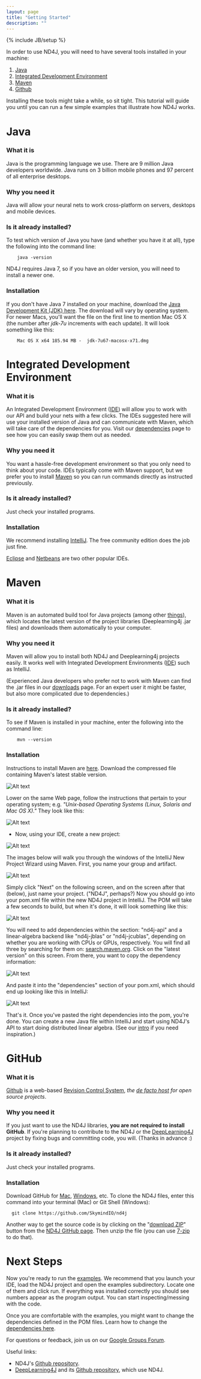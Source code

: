 ```yaml
---
layout: page
title: "Getting Started"
description: ""
---
```

{% include JB/setup %}

In order to use ND4J, you will need to have several tools installed in your machine:

1. [Java](#java) 
2. [Integrated Development Environment](#ide-for-java) 
3. [Maven](#maven)
4. [Github](#github)

Installing these tools might take a while, so sit tight. This tutorial will guide you until you can run a few simple examples that illustrate how ND4J works.

# <a id="java">Java</a>

### What it is
Java is the programming language we use. There are 9 million Java developers worldwide. Java runs on 3 billion mobile phones and 97 percent of all enterprise desktops. 

### Why you need it
Java will allow your neural nets to work cross-platform on servers, desktops and mobile devices.

### Is it already installed?
To test which version of Java you have (and whether you have it at all), type the following into the command line:

		java -version

ND4J requires Java 7, so if you have an older version, you will need to install a newer one.

### Installation
If you don't have Java 7 installed on your machine, download the [Java Development Kit (JDK) here](http://www.oracle.com/technetwork/java/javase/downloads/jdk7-downloads-1880260.html). The download will vary by operating system. For newer Macs, you'll want the file on the first line to mention Mac OS X (the number after *jdk-7u* increments with each update). It will look something like this:

		Mac OS X x64 185.94 MB -  jdk-7u67-macosx-x71.dmg

# <a id="ide-for-java">Integrated Development Environment</a>

### What it is
An Integrated Development Environment ([IDE](http://encyclopedia.thefreedictionary.com/integrated+development+environment)) will allow you to work with our API and build your nets with a few clicks. The IDEs suggested here will use your installed version of Java and can communicate with Maven, which will take care of the dependencies for you. Visit our [dependencies](dependencies.html) page to see how you can easily swap them out as needed.

### Why you need it
You want a hassle-free development environment so that you only need to think about your code. IDEs typically come with Maven support, but we prefer you to install [Maven](#maven) so you can run commands directly as instructed previously.

### Is it already installed?
Just check your installed programs.

### Installation
We recommend installing [IntelliJ](https://www.jetbrains.com/idea/download/). The free community edition does the job just fine.

[Eclipse](http://books.sonatype.com/m2eclipse-book/reference/creating-sect-importing-projects.html) and [Netbeans](http://wiki.netbeans.org/MavenBestPractices) are two other popular IDEs.

# <a id="maven">Maven</a>

### What it is

Maven is an automated build tool for Java projects (among other [things](http://maven.apache.org/what-is-maven.html)), which locates the latest version of the project libraries (Deeplearning4j .jar files) and downloads them automatically to your computer.

### Why you need it

Maven will allow you to install both ND4J and Deeplearning4j projects easily. It works well with Integrated Development Environments ([IDE](#ide-for-java)) such as IntelliJ.

(Experienced Java developers who prefer not to work with Maven can find the .jar files in our [downloads](downloads.html) page. For an expert user it might be faster, but also more complicated due to dependencies.)

### Is it already installed?

To see if Maven is installed in your machine, enter the following into the command line:

		mvn --version

### Installation

Instructions to install Maven are [here](https://maven.apache.org/download.cgi). Download the compressed file containing Maven's latest stable version.

![Alt text](../img/maven_downloads.png) 

Lower on the same Web page, follow the instructions that pertain to your operating system; e.g. *"Unix-based Operating Systems (Linux, Solaris and Mac OS X)."* They look like this:

![Alt text](../img/maven_OS_instructions.png) 

* Now, using your IDE, create a new project:

![Alt text](../img/new_maven_project.png) 

The images below will walk you through the windows of the IntelliJ New Project Wizard using Maven. First, you name your group and artifact.

![Alt text](../img/maven2.png) 

Simply click "Next" on the following screen, and on the screen after that (below), just name your project. ("ND4J", perhaps?) Now you should go into your pom.xml file within the new ND4J project in IntelliJ. The POM will take a few seconds to build, but when it's done, it will look something like this:

![Alt text](../img/nd4j_pom_before.png) 

You will need to add dependencies within the <dependencies> section: "nd4j-api" and a linear-algebra backend like "nd4j-jblas" or "nd4j-jcublas", depending on whether you are working with CPUs or GPUs, respectively. You will find all three by searching for them on: <a href="http://search.maven.org/#search%7Cga%7C1%7Cnd4j-jblas">search.maven.org</a>. Click on the "latest version" on this screen. From there, you want to copy the dependency information:

![Alt text](../img/nd4j_maven.png)

And paste it into the "dependencies" section of your pom.xml, which should end up looking like this in IntelliJ:

![Alt text](../img/nd4j_pom_after.png) 

That's it. Once you've pasted the right dependencies into the pom, you're done. You can create a new Java file within IntelliJ and start using ND4J's API to start doing distributed linear algebra. (See our [intro](http://nd4j.org/introduction.html) if you need inspiration.) 

# <a id="github">GitHub</a>

### What it is
[Github](http://en.wikipedia.org/wiki/GitHub) is a web-based [Revision Control System](http://en.wikipedia.org/wiki/Revision_control), _the [de facto host](http://opensource.com/life/12/11/code-hosting-comparison) for open source projects_.

### Why you need it

If you just want to use the ND4J libraries, **you are not required to install GitHub**. If you're planning to contribute to the ND4J or the [DeepLearning4J](https://github.com/SkymindIO/deeplearning4j) project by fixing bugs and committing code, you will. (Thanks in advance :)

### Is it already installed?
Just check your installed programs.

### Installation
Download GitHub for [Mac](https://mac.github.com/), [Windows](https://windows.github.com/), etc. To clone the ND4J files, enter this command into your terminal (Mac) or Git Shell (Windows):

      git clone https://github.com/SkymindIO/nd4j
      
Another way to get the source code is by clicking on the "[download ZIP](https://github.com/SkymindIO/nd4j/archive/master.zip)" button from the [ND4J GitHub page](https://github.com/SkymindIO/nd4j). Then unzip the file (you can use [7-zip](http://www.7-zip.org/download.html) to do that).

# Next Steps

Now you're ready to run the [examples](elementwise.html). We recommend that you launch your IDE, load the ND4J project and open the examples subdirectory. Locate one of them and click run. If everything was installed correctly you should see numbers appear as the program output. You can start inspecting/messing with the code.

Once you are comfortable with the examples, you might want to change the dependencies defined in the POM files. Learn how to change the [dependencies here](dependencies.html).

For questions or feedback, join us on our [Google Groups Forum](https://groups.google.com/forum/#!forum/nd4j).

Useful links:

* ND4J's [Github repository](https://github.com/SkymindIO/nd4j).
* [DeepLearning4J](http://deeplearning4j.org/) and its [Github repository](https://github.com/SkymindIO/deeplearning4j), which use ND4J.


